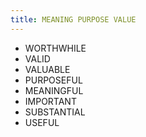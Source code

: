 ```yaml
---
title: MEANING PURPOSE VALUE 
---
```


+ WORTHWHILE 
+ VALID
+ VALUABLE 
+ PURPOSEFUL 
+ MEANINGFUL 
+ IMPORTANT 
+ SUBSTANTIAL 
+ USEFUL 
